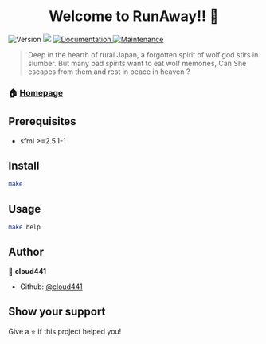 <h1 align="center">Welcome to RunAway!! 👋</h1>
<p>
  <img alt="Version" src="https://img.shields.io/badge/version-(1.0)-blue.svg?cacheSeconds=2592000" />
  <img src="https://img.shields.io/badge/sfml-%3E%3D2.5.1-blue.svg" />
  <a href="https://github.com/kefranabg/readme-md-generator#readme" target="_blank">
    <img alt="Documentation" src="https://img.shields.io/badge/documentation-yes-brightgreen.svg" />
  </a>
  <a href="https://github.com/kefranabg/readme-md-generator/graphs/commit-activity" target="_blank">
    <img alt="Maintenance" src="https://img.shields.io/badge/Maintained%3F-yes-green.svg" />
  </a>
</p>

> Deep in the hearth of rural Japan, a forgotten spirit of wolf god stirs in slumber. But many bad spirits want to eat wolf memories, Can She escapes from them and rest in peace in heaven ?


### 🏠 [Homepage](https://github.com/cloud441/RunAway-)

## Prerequisites

- sfml >=2.5.1-1

## Install

```sh
make
```

## Usage

```sh
make help
```

## Author

👤 **cloud441**

* Github: [@cloud441](https://github.com/cloud441)

## Show your support

Give a ⭐️ if this project helped you!
